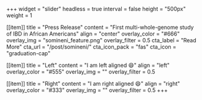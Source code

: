 +++
widget = "slider"
headless = true
interval = false
height = "500px"
weight = 1

[[item]]
title = "Press Release"
content = "First multi-whole-genome study of IBD in African Americans"
align = "center"
overlay_color = "#666"
overlay_img = "somineni_feature.png"
overlay_filter = 0.5
cta_label = "Read More"
cta_url = "/post/somineni/"
cta_icon_pack = "fas"
cta_icon = "graduation-cap"

[[item]]
title = "Left"
content = "I am left aligned 😄"
align = "left"
overlay_color = "#555"
overlay_img = ""
overlay_filter = 0.5

[[item]]
title = "Right"
content = "I am right aligned 😄"
align = "right"
overlay_color = "#333"
overlay_img = ""
overlay_filter = 0.5
+++
